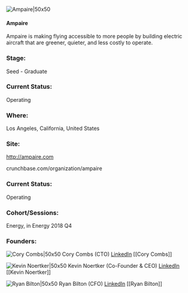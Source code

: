 

![Ampaire|50x50](https://apimg.techstars.com/connect/images/image_files/600f4ea96a498b00080000b1/original/ampaire.jpg)

#### Ampaire
Ampaire is making flying accessible to more people by building electric aircraft that are greener, quieter, and less costly to operate.

### Stage: 
Seed - Graduate 

### Current Status: 
Operating

### Where:
Los Angeles, California, United States

### Site:
http://ampaire.com



crunchbase.com/organization/ampaire

### Current Status: 
Operating

### Cohort/Sessions: 
Energy, in Energy 2018 Q4

### Founders: 

![Cory Combs|50x50](http://s3.amazonaws.com/ts-accel-connect-uploads/images/image_files/5b914e3aa36c11698900002b/original/2x2in_passport_size_photo.jpg) Cory Combs (CTO) [LinkedIn](https://linkedin.com/in/cory-combs-2b08b868) [[Cory Combs]]

![Kevin Noertker|50x50](https://apimg.techstars.com/connect/images/image_files/5bb526f6a36c1133c40000db/original/Kevin.Noertker_1334-1334.JPG) Kevin Noertker (Co-Founder & CEO) [LinkedIn](https://linkedin.com/in/kevinnoertker) [[Kevin Noertker]]

![Ryan Bilton|50x50]() Ryan Bilton (CFO) [LinkedIn](https://linkedin.com/in/ryan-bilton-38a13441) [[Ryan Bilton]]


